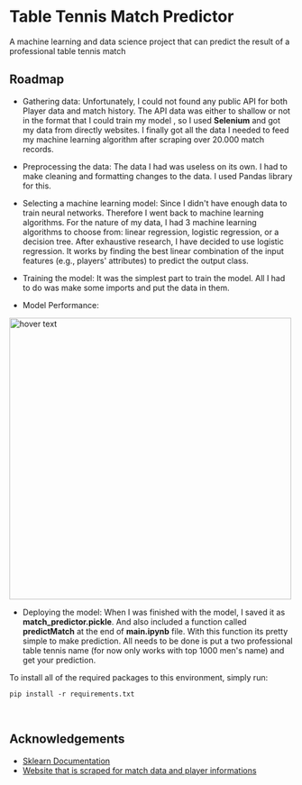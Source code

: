 # Table Tennis Match Predictor

A machine learning and data science project that can predict the result of a professional table tennis match

## Roadmap

- Gathering data: Unfortunately, I could not found any public API for both Player data and match history. The API data was either to shallow or not in the format that I could train my model , so I used **Selenium** and got my data from directly websites. I finally got all the data I needed to feed my machine learning algorithm after scraping over 20.000 match records.


- Preprocessing the data: The data I had was useless on its own. I had to make cleaning and formatting changes to the data. I used Pandas library for this.


- Selecting a machine learning model: Since I didn't have enough data to train neural networks. Therefore I went back to machine learning algorithms. For the nature of my data, I had 3 machine learning algorithms to choose from: linear regression, logistic regression, or a decision tree. After exhaustive research, I have decided to use logistic regression. It works by finding the best linear combination of the input features (e.g., players' attributes) to predict the output class.


- Training the model: It was the simplest part to train the model. All I had to do was make some imports and put the data in them.  

- Model Performance:
<p align="left">
  <img src="https://github.com/HamidEmreDirim/porfolio_projects/blob/main/Table%20Tennis%20Match%20Predictor/result.jpg" width="500" title="hover text">
</p>



- Deploying the model: When I was finished with the model, I saved it as **match_predictor.pickle**. And also included a function called **predictMatch** at the end of **main.ipynb** file. With this function its pretty simple to make prediction. All needs to be done is put a two professional table tennis name (for now only works with top 1000 men's name) and get your prediction.


To install all of the required packages to this environment, simply run:

```
pip install -r requirements.txt
```
 

## Acknowledgements

 - [Sklearn Documentation](https://scikit-learn.org/stable/user_guide.html)
 - [Website that is scraped for match data and player informations](https://tabletennis.guide/ittftournaments.php?page=1)

